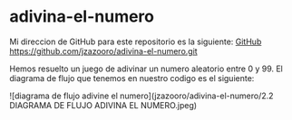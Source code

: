 # adivina-el-numero

Mi direccion de GitHub para este repositorio es la siguiente: [GitHub](https://github.com/jzazooro/adivina-el-numero.git)
https://github.com/jzazooro/adivina-el-numero.git

Hemos resuelto un juego de adivinar un numero aleatorio entre 0 y 99.
El diagrama de flujo que tenemos en nuestro codigo es el siguiente: 

![diagrama de flujo adivine el numero](jzazooro/adivina-el-numero/2.2 DIAGRAMA DE FLUJO ADIVINA EL NUMERO.jpeg)
